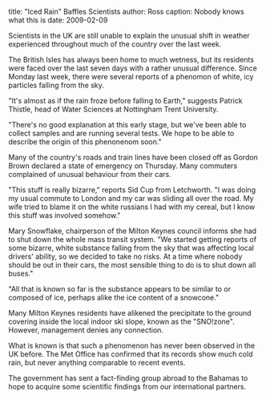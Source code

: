 title: "Iced Rain" Baffles Scientists
author: Ross
caption: Nobody knows what this is
date: 2009-02-09

Scientists in the UK are still unable to explain the unusual shift in weather
experienced throughout much of the country over the last week.

The British Isles has always been home to much wetness, but its residents were
faced over the last seven days with a rather unusual difference. Since Monday
last week, there were several reports of a phenomon of white, icy particles
falling from the sky.

"It's almost as if the rain froze before falling to Earth," suggests Patrick
Thistle, head of Water Sciences at Nottingham Trent University.

"There's no good explanation at this early stage, but we've been able to collect
samples and are running several tests. We hope to be able to describe the origin
of this phenonenom soon."

Many of the country's roads and train lines have been closed off as Gordon Brown
declared a state of emergency on Thursday. Many commuters complained of unusual
behaviour from their cars.

"This stuff is really bizarre," reports Sid Cup from Letchworth. "I was doing my
usual commute to London and my car was sliding all over the road. My wife tried
to blame it on the white russians I had with my cereal, but I know this stuff
was involved somehow."

Mary Snowflake, chairperson of the Milton Keynes council informs she had to shut
down the whole mass transit system. "We started getting reports of some bizarre,
white substance falling from the sky that was affecting local drivers' ability,
so we decided to take no risks. At a time where nobody should be out in their
cars, the most sensible thing to do is to shut down all buses."

"All that is known so far is the substance appears to be similar to or composed
of ice, perhaps alike the ice content of a snowcone."

Many Milton Keynes residents have alikened the precipitate to the ground
covering inside the local indoor ski slope, known as the "SNO!zone". However,
management denies any connection.

What is known is that such a phenomenon has never been observed in the UK
before. The Met Office has confirmed that its records show much cold rain, but
never anything comparable to recent events.

The government has sent a fact-finding group abroad to the Bahamas to hope to
acquire some scientific findings from our international partners.
